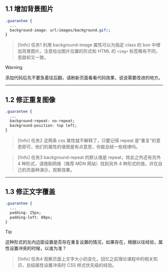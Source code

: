 
## 1.1 增加背景图片

```css
.guarantee {
  ...
  background-image: url(images/background.gif);
}
```

>[!info] 任务1
> 利用 background-image 属性可以为指定 class 的 box 中增加背景图片。注意给出图片位置的形式和 HTML 的 `<img>` 标签略有不同，思路却又一致。

>[!warning]
> 添加代码后先不要急着往后翻，请刷新页面看看代码效果，说说需要改进的地方。

___

## 1.2 修正重复图像

```css
.guarantee {
  ...
  background-repeat: no-repeat;
  background-position: top left;
}
```

>[!info] 任务2
> 这两条 css 属性就不解释了，只要记得 repeat 是“重复”的意思即可，他们的属性的值倒是有点意思，你能总结一些规律吗。

>[!info] 任务3
> background-repeat 的默认值是 repeat，除此之外还有另外 4 种形式，请借助网络（推荐 MDN 网站）找到另外 4 种形式的值，并在自己的页面种演示，观察效果。

___
## 1.3 修正文字覆盖

```css
.guarantee {
  ...
  padding: 25px;
  padding-left: 80px;
}
```

>[!tip]
> 这种形式的左内边距设置是否存在重复设置的情况，如果存在，根据以往经验，属性设置冲突的时候，以谁为准？

>[!info] 任务4
> 观察页面上文字大小的变化，回忆之前理论课程中的相关知识，总结属性设置冲突时 CSS 样式优先级的经验。